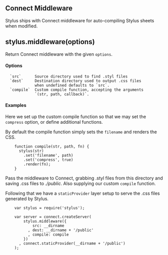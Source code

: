 
## Connect Middleware

 Stylus ships with Connect middleware for auto-compiling Stylus sheets when modified.

## stylus.middleware(options)

 Return Connect middleware with the given `options`.

#### Options

      `src`      Source directory used to find .styl files
      `dest`     Destination directory used to output .css files
                 when undefined defaults to `src`.
      `compile`  Custom compile function, accepting the arguments
                 `(str, path, callback)`.

#### Examples
 
 Here we set up the custom compile function so that we may
 set the `compress` option, or define additional functions.
 
 By default the compile function simply sets the `filename`
 and renders the CSS.
 
        function compile(str, path, fn) {
          stylus(str)
            .set('filename', path)
            .set('compress', true)
            .render(fn);
        }
 
 Pass the middleware to Connect, grabbing .styl files from this directory
 and saving .css files to _./public_. Also supplying our custom `compile` function.
 
 Following that we have a `staticProvider` layer setup to serve the .css
 files generated by Stylus.
 
        var stylus = require('stylus');
 
        var server = connect.createServer(
            stylus.middleware({
                src: __dirname
              , dest: __dirname + '/public'
              , compile: compile
            })
          , connect.staticProvider(__dirname + '/public')
        );